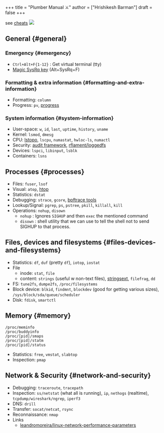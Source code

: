 +++
title = "Plumber Manual ⚔"
author = ["Hrishikesh Barman"]
draft = false
+++

see [cheats](https://cheats.geekodour.org/)
![](/ox-hugo/plumber_manual-364908995.png)

<div class="outline-1 smol-table no-tags">

## General {#general}

<div class="outline-2 smol-table no-tags">

### Emergency {#emergency}

-   `Ctrl+Alt+F{1-12}` : Get virtual terminal (tty)
-   [Magic SysRq key](https://en.wikipedia.org/wiki/Magic_SysRq_key) (Alt+SysRq+F)

</div>

<div class="outline-2 smol-table no-tags">

### Formatting &amp; extra information {#formatting-and-extra-information}

-   Formatting: `column`
-   Progress: `pv`, [progress](https://sirupsen.com/progress)

</div>

<div class="outline-2 smol-table no-tags">

### System information {#system-information}

-   User-space: `w`, `id`, `last`, `uptime`, `history`, `uname`
-   Kernel: `lsmod`, `dmesg`
-   CPU: [lstopo](https://unix.stackexchange.com/questions/113544/interpret-the-output-of-lstopo), `lscpu`, `numastat`, `hwloc-ls`, `numactl`
-   Security: [audit framework](https://wiki.archlinux.org/title/Audit_framework), [rflament/loggedfs](https://github.com/rflament/loggedfs)
-   Devices: `lspci`, `libinput`, `lsblk`
-   Containers: `lsns`

</div>

</div>

<div class="outline-1 smol-table no-tags">

## Processes {#processes}

-   Files: `fuser`, `lsof`
-   Visual: `atop`, [htop](https://peteris.rocks/blog/htop/)
-   Statistics: `dstat`
-   Debugging: `strace`, `gcore`, [bpftrace tools](https://github.com/iovisor/bpftrace/tree/master/tools)
-   Lookup/Signal: `pgrep`, `ps`, `pstree`, `pkill`, `killall`, `kill`
-   Operations: `nohup`, `disown`
    -   `nohup` : Ignores `SIGHUP` and then `exec` the mentioned command
    -   `disown` : shell utility that we can use to tell the shell not to send SIGHUP to that process.

</div>

<div class="outline-1 smol-table no-tags">

## Files, devices and filesystems {#files-devices-and-filesystems}

-   Statistics: `df`, `duf` (pretty `df`), `iotop`, `iostat`
-   File
    -   inode: `stat`, `file`
    -   content: `strings` (useful w non-text files), [stringsext](https://github.com/getreu/stringsext), `filefrag`, `dd`
-   FS: `tune2fs`, `dumpe2fs`, `/proc/filesystems`
-   Block device: `blkid`, `findmnt`, `blockdev` (good for getting various sizes), `/sys/block/sda/queue/scheduler`
-   Disk: `fdisk`, `smartctl`

</div>

<div class="outline-1 smol-table no-tags">

## Memory {#memory}

```text
/proc/meminfo
/proc/buddyinfo
/proc/[pid]/smaps
/proc/[pid]/statm
/proc/[pid]/status
```

-   Statistics: `free`, `vmstat`, `slabtop`
-   Inspection: `pmap`

</div>

<div class="outline-1 smol-table no-tags">

## Network &amp; Security {#network-and-security}

-   Debugging: `traceroute`, `tracepath`
-   Inspection: `ss/netstat` (what all is running), `ip`, `nethogs` (realtime), `tcpdump/wireshark/ngrep`, `iperf3`
-   DNS: `drill`
-   Transfer: `socat/netcat`, `rsync`
-   Reconnaissance: `nmap`
-   Links
    -   [leandromoreira/linux-network-performance-parameters](https://github.com/leandromoreira/linux-network-performance-parameters)

</div>
